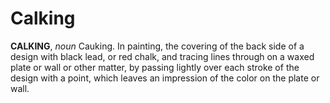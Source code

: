 # Calking

**CALKING**, _noun_ Cauking. In painting, the covering of the back side of a design with black lead, or red chalk, and tracing lines through on a waxed plate or wall or other matter, by passing lightly over each stroke of the design with a point, which leaves an impression of the color on the plate or wall.
